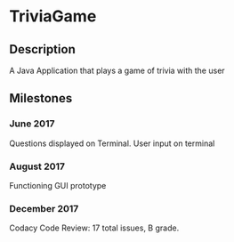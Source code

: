 # TriviaGame

## Description
A Java Application that plays a game of trivia with the user

## Milestones

### June 2017
Questions displayed on Terminal. User input on terminal

### August 2017
Functioning GUI prototype

### December 2017
Codacy Code Review: 17 total issues, B grade. 

